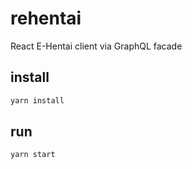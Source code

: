 # rehentai
React E-Hentai client via GraphQL facade

## install

```sh
yarn install
```

## run

```sh
yarn start
```
